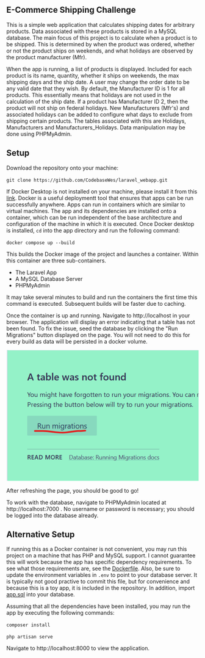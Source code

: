 ##  E-Commerce Shipping Challenge

This is a simple web application that calculates shipping dates for arbitrary products. Data associated with these products is stored in a MySQL database. The main focus of this project is to calculate when a product is to be shipped. This is determined by when the product was ordered, whether or not the product ships on weekends, and what holidays are observed by the product manufacturer (Mfr). 

When the app is running, a list of products is displayed. Included for each product is its name, quantity, whether it ships on weekends, the max shipping days and the ship date. A user may change the order date to be any valid date that they wish. By default, the Manufacturer ID is 1 for all products. This essentially means that holidays are not used in the calculation of the ship date. If a product has Manufacturer ID 2, then the product will not ship on federal holidays. New Manufacturers (Mfr's) and associated holidays can be added to configure what days to exclude from shipping certain products. The tables associated with this are Holidays, Manufacturers and Manufacturers_Holidays. Data manipulation may be done using PHPMyAdmin.

## Setup

Download the repository onto your machine:

`git clone https://github.com/CodebaseWes/laravel_webapp.git`

If Docker Desktop is not installed on your machine, please install it from this [link](https://www.docker.com/products/docker-desktop/). Docker is a useful deploymentt tool that ensures that apps can be run successfully anywhere. Apps can run in containers which are similar to virtual machines. The app and its dependencies are installed onto a container, which can be run independent of the base architecture and configuration of the machine in which it is executed. Once Docker desktop is installed, `cd` into the app directory and run the following command:

`docker compose up --build`

This builds the Docker image of the project and launches a container. Within this container are three sub-containers. 

- The Laravel App 
- A MySQL Database Server
- PHPMyAdmin 

It may take several minutes to build and run the containers the first time this command is executed. Subsequent builds will be faster due to caching.

Once the container is up and running. Navigate to http://localhost in your browser. The application will display an error indicating that a table has not been found. To fix the issue, seed the database by clicking the "Run Migrations" button displayed on the page. You will not need to do this for every build as data will be persisted in a docker volume.

![Illustration of Button](https://github.com/CodebaseWes/laravel_webapp/blob/master/seed_database_illustration.png?raw=true)

After refreshing the page, you should be good to go!

To work with the database, navigate to PHPMyAdmin located at http://localhost:7000 . No username or password is necessary; you should be logged into the database already.

## Alternative Setup

If running this as a Docker container is not convenient, you may run this project on a machine that has PHP and MySQL support. I cannot guarantee this will work because the app has specific dependency requirements. To see what those requirements are, see the [Dockerfile](https://github.com/CodebaseWes/laravel_webapp/blob/master/Dockerfile). Also, be sure to update the environment variables in `.env` to point to your database server. It is typically not good practive to commit this file, but for convenience and because this is a toy app, it is included in the repository. In addition, import [app.sql](https://github.com/CodebaseWes/laravel_webapp/blob/master/app.sql) into your database. 

Assuming that all the dependencies have been installed, you may run the app by executing the following commands:

`composer install`

`php artisan serve`

Navigate to http://localhost:8000 to view the application.
